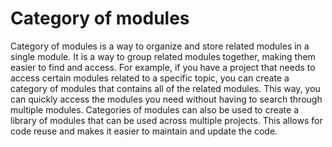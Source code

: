 # Category of modules

Category of modules is a way to organize and store related modules in a single module. It is a way to group related modules together, making them easier to find and access. For example, if you have a project that needs to access certain modules related to a specific topic, you can create a category of modules that contains all of the related modules. This way, you can quickly access the modules you need without having to search through multiple modules. Categories of modules can also be used to create a library of modules that can be used across multiple projects. This allows for code reuse and makes it easier to maintain and update the code.

